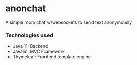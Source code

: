 # anonchat
A simple room chat w/websockets to send text anonymously

### Technologies used

- Java 11: Backend 
- Javalin: MVC Framework
- Thymeleaf: Frontend template engine
